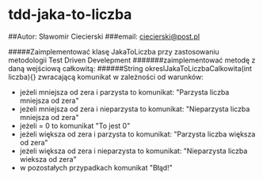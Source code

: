 # tdd-jaka-to-liczba

 ##Autor: Sławomir Ciecierski
 ###email: ciecierski@post.pl
 
 #####Zaimplementować klasę JakaToLiczba przy zastosowaniu metodologii Test Driven Develepment
 #######zaimplementować metodę z daną wejściową całkowitą:
 ######String okreslJakaToLiczbaCalkowita(int liczba){} zwracającą komunikat w zależności od warunków:
 
 - jeżeli mniejsza od zera i parzysta to komunikat: "Parzysta liczba mniejsza od zera"
 - jeżeli mniejsza od zera i nieparzysta to komunikat: "Nieparzysta liczba mniejsza od zera"
 - jeżeli = 0 to komunikat "To jest 0"
 - jeżeli większa od zera i parzysta to komunikat: "Parzysta liczba większa od zera"
 - jeżeli większa od zera i nieparzysta to komunikat: "Nieparzysta liczba wieksza od zera"
 - w pozostałych przypadkach komunikat "Błąd!"
 